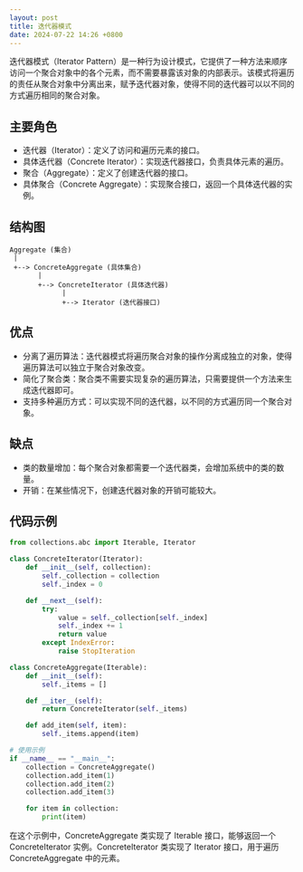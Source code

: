 ```yaml
---
layout: post
title: 迭代器模式
date: 2024-07-22 14:26 +0800
---
```

迭代器模式（Iterator Pattern）是一种行为设计模式，它提供了一种方法来顺序访问一个聚合对象中的各个元素，而不需要暴露该对象的内部表示。该模式将遍历的责任从聚合对象中分离出来，赋予迭代器对象，使得不同的迭代器可以以不同的方式遍历相同的聚合对象。

## 主要角色
* 迭代器（Iterator）：定义了访问和遍历元素的接口。
* 具体迭代器（Concrete Iterator）：实现迭代器接口，负责具体元素的遍历。
* 聚合（Aggregate）：定义了创建迭代器的接口。
* 具体聚合（Concrete Aggregate）：实现聚合接口，返回一个具体迭代器的实例。
## 结构图
```plaintext
Aggregate (集合)
 |
 +--> ConcreteAggregate (具体集合)
       |
       +--> ConcreteIterator (具体迭代器)
             |
             +--> Iterator (迭代器接口)
```
## 优点
* 分离了遍历算法：迭代器模式将遍历聚合对象的操作分离成独立的对象，使得遍历算法可以独立于聚合对象改变。
* 简化了聚合类：聚合类不需要实现复杂的遍历算法，只需要提供一个方法来生成迭代器即可。
* 支持多种遍历方式：可以实现不同的迭代器，以不同的方式遍历同一个聚合对象。
## 缺点
* 类的数量增加：每个聚合对象都需要一个迭代器类，会增加系统中的类的数量。
* 开销：在某些情况下，创建迭代器对象的开销可能较大。
## 代码示例
```python
from collections.abc import Iterable, Iterator

class ConcreteIterator(Iterator):
    def __init__(self, collection):
        self._collection = collection
        self._index = 0

    def __next__(self):
        try:
            value = self._collection[self._index]
            self._index += 1
            return value
        except IndexError:
            raise StopIteration

class ConcreteAggregate(Iterable):
    def __init__(self):
        self._items = []

    def __iter__(self):
        return ConcreteIterator(self._items)

    def add_item(self, item):
        self._items.append(item)

# 使用示例
if __name__ == "__main__":
    collection = ConcreteAggregate()
    collection.add_item(1)
    collection.add_item(2)
    collection.add_item(3)

    for item in collection:
        print(item)
```
在这个示例中，ConcreteAggregate 类实现了 Iterable 接口，能够返回一个 ConcreteIterator 实例。ConcreteIterator 类实现了 Iterator 接口，用于遍历 ConcreteAggregate 中的元素。